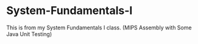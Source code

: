 # System-Fundamentals-I
This is from my System Fundamentals I class. (MIPS Assembly with Some Java Unit Testing)
